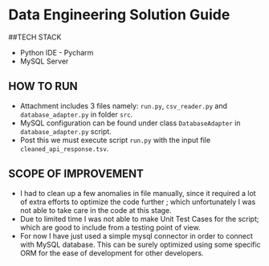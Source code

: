 # Data Engineering Solution Guide

##TECH STACK
* Python IDE - Pycharm
* MySQL Server

## HOW TO RUN
* Attachment includes 3 files namely:  `run.py`, `csv_reader.py` and `database_adapter.py` in folder `src`.
* MySQL configuration can be found under class `DatabaseAdapter` in `database_adapter.py` script.
* Post this we must execute script `run.py` with the input file `cleaned_api_response.tsv`.

## SCOPE OF IMPROVEMENT
* I had to clean up a few anomalies in file manually, since it required a lot of extra efforts to optimize the code further ; which unfortunately I was not able to take care in the code at this stage.
* Due to limited time I was not able to make Unit Test Cases for the script; which are good to include from a testing point of view.
* For now I have just used a simple mysql connector in order to connect with MySQL database. This can be surely optimized using some specific ORM for the ease of development for other developers.

 